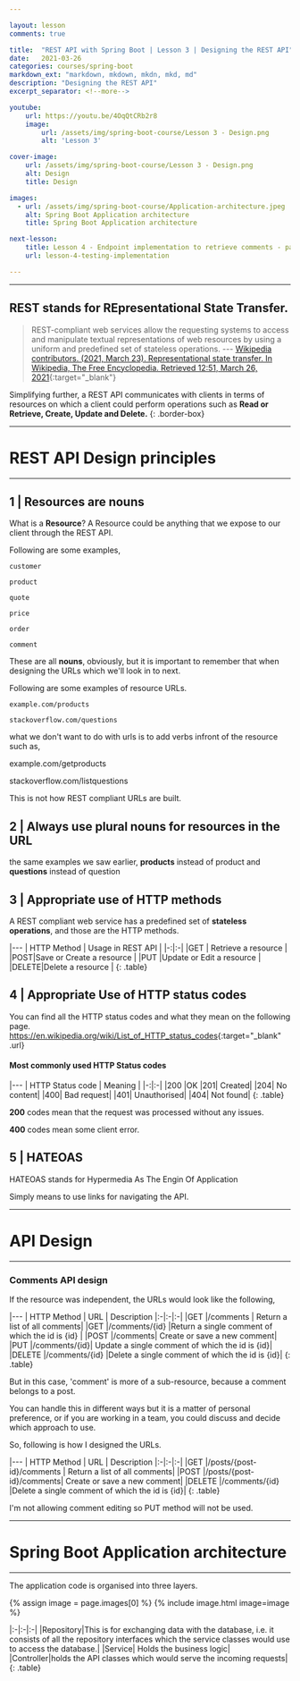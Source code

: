 ```yaml
---

layout: lesson
comments: true

title:  "REST API with Spring Boot | Lesson 3 | Designing the REST API"
date:   2021-03-26
categories: courses/spring-boot
markdown_ext: "markdown, mkdown, mkdn, mkd, md"
description: "Designing the REST API"
excerpt_separator: <!--more-->

youtube:
    url: https://youtu.be/4OqQtCRb2r8
    image:
        url: /assets/img/spring-boot-course/Lesson 3 - Design.png
        alt: 'Lesson 3'

cover-image: 
    url: /assets/img/spring-boot-course/Lesson 3 - Design.png
    alt: Design
    title: Design

images: 
  - url: /assets/img/spring-boot-course/Application-architecture.jpeg
    alt: Spring Boot Application architecture
    title: Spring Boot Application architecture

next-lesson:
    title: Lesson 4 - Endpoint implementation to retrieve comments - part 1 (Controller)
    url: lesson-4-testing-implementation

---
```



<hr>

## REST stands for REpresentational State Transfer.

> REST-compliant web services allow the requesting systems to access and manipulate textual representations of web resources by using a uniform and predefined set of stateless operations.
> ---  [Wikipedia contributors. (2021, March 23). Representational state transfer. In Wikipedia, The Free Encyclopedia. Retrieved 12:51, March 26, 2021](https://en.wikipedia.org/w/index.php?title=Representational_state_transfer&oldid=1013819612){:target="_blank"}

Simplifying further, a REST API communicates with clients in terms of resources on which a client could perform operations such as **Read or Retrieve, Create, Update and Delete.**
{: .border-box}

<hr>

# REST API Design principles

<hr>


## 1 | Resources are nouns

What is a **Resource**?
A Resource could be anything that we expose to our client through the REST API.

Following are some examples,

	customer

	product

	quote

	price

	order

	comment

These are all **nouns**, obviously, but it is important to remember that when designing the URLs which we'll look in to next.

Following are some examples of resource URLs.

	example.com/products

	stackoverflow.com/questions

what we don't want to do with urls is to add verbs infront of the resource such as,

example.com/getproducts <i class="fa fa-times" aria-hidden="true"></i> 

stackoverflow.com/listquestions <i class="fa fa-times" aria-hidden="true"></i> 

This is not how REST compliant URLs are built.

## 2 | Always use plural nouns for resources in the URL

the same examples we saw earlier, **products** instead of product and **questions** instead of question

## 3 | Appropriate use of HTTP methods

A REST compliant web service has a predefined set of **stateless operations**, and those are the HTTP methods.

|---
| HTTP Method | Usage in REST API |
|-:|:-|
|GET | Retrieve a resource |
|POST|Save or Create a resource |
|PUT |Update or Edit a resource |
|DELETE|Delete a resource |
{: .table}

## 4 | Appropriate Use of HTTP status codes

You can find all the HTTP status codes and what they mean on the following page.
<https://en.wikipedia.org/wiki/List_of_HTTP_status_codes>{:target="_blank" .url}

#### Most commonly used HTTP Status codes

|---
| HTTP Status code | Meaning |
|-:|:-|
|200 |OK
|201| Created|
|204| No content|
|400| Bad request|
|401| Unauthorised|
|404| Not found|
{: .table}

**200** codes mean that the request was processed without any issues.

**400** codes mean some client error.

## 5 | HATEOAS

HATEOAS stands for Hypermedia As The Engin Of Application 

Simply means to use links for navigating the API.

<hr>

# API Design 

<hr>

### Comments API design

If the resource was independent, the URLs would look like the following,

|---
| HTTP Method | URL | Description
|:-|:-|:-|
|GET |/comments | Return a list of all comments|
|GET |/comments/{id} |Return a single comment of which the id is {id} |
|POST |/comments| Create or save a new comment|
|PUT |/comments/{id}|  Update a single comment of which the id is {id}|
|DELETE |/comments/{id} |Delete a single comment of which the id is {id}|
{: .table}

But in this case, 'comment' is more of a sub-resource, because a comment belongs to a post.

You can handle this in different ways but it is a matter of personal preference, or if you are working in a team, you could discuss and decide which approach to use.

So, following is how I designed the URLs.

|---
| HTTP Method | URL | Description
|:-|:-|:-|
|GET |/posts/{post-id}/comments | Return a list of all comments|
|POST |/posts/{post-id}/comments| Create or save a new comment|
|DELETE |/comments/{id} |Delete a single comment of which the id is {id}|
{: .table}


I'm not allowing comment editing so PUT method will not be used.

<hr>

# Spring Boot Application architecture

<hr>

The application code is organised into three layers.

<div class="img-md">
	{% assign image = page.images[0] %}
  	{% include image.html image=image %}
</div>


|:-|:-|:-|
|Repository|This is for exchanging data with the database, i.e. it consists of all the repository interfaces which the service classes would use to access the database.|
|Service| Holds the business logic|
|Controller|holds the API classes which would serve the incoming requests|
{: .table}


